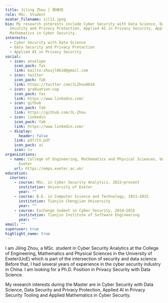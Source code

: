 ```yaml
---
title: Jiling Zhou | 周继玲
role: MSc. Student
avatar_filename: zjl11.jpeg
bio: My research interests include Cyber Security with Data Science, Data
  Security and Privacy Protection, Applied AI in Privacy Security, Applied
  Mathematics in Cyber Security.
interests:
  - Cyber Security with Data Science
  - Data Security and Privacy Protection
  - Applied AI in Privacy Security
social:
  - icon: envelope
    icon_pack: fas
    link: mailto:zhoujl0610@gmail.com
  - icon: twitter
    icon_pack: fab
    link: https://twitter.com/JLZhou0610
  - icon: graduation-cap
    icon_pack: fas
    link: https://www.linkedin.com/
  - icon: github
    icon_pack: fab
    link: https://github.com/JL-Zhou
  - icon: linkedin
    icon_pack: fab
    link: https://www.linkedin.com/
  - display:
      header: false
    link: pdf/CV.pdf
    icon_pack: ai
    icon: cv
organizations:
  - name: College of Engineering, Mathematics and Physical Sciences, University of
      Exeter
    url: https://emps.exeter.ac.uk/
education:
  courses:
    - course: MSc. in Cyber Security Analytics, 2022–present
      institution: University of Exeter
      year: ""
    - course: B.E. in Computer Science and Technology, 2011–2015
      institution: Tianjin Chengjian University
      year: ""
    - course: Exchange Sudent in Cyber Security, 2014–2015
      institution: Tianjin Institute of Software Engineering
      year: ""
email: ""
superuser: true
highlight_name: true
---
```

I am Jiling Zhou, a MSc. student in Cyber Security Analytics at the College of Engineering, Mathematics and Physical Sciences in the University of Exeter(UoE) which is part of the intersection of security and data science. Before that, I had several years of experience in the cyber security industry in China. I am looking for a Ph.D. Position in Privacy Security with Data Science.

My research interests during the Master are in Cyber Security with Data Science, Data Security and Privacy Protection, Applied AI in Privacy Security Tooling and Applied Mathematics in Cyber Security.